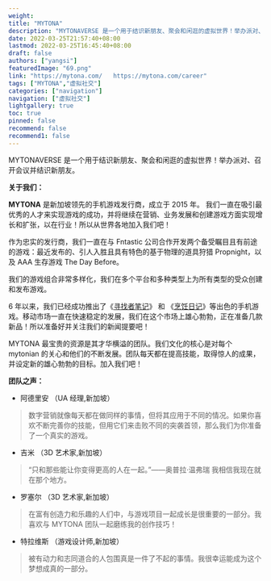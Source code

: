```yaml
---
weight: 
title: "MYTONA"
description: "MYTONAVERSE 是一个用于结识新朋友、聚会和闲逛的虚拟世界！举办派对、召开会议并结识新朋友。"
date: 2022-03-25T21:57:40+08:00
lastmod: 2022-03-25T16:45:40+08:00
draft: false
authors: ["yangsi"]
featuredImage: "69.png"
link: "https://mytona.com/   https://mytona.com/career"
tags: ["MYTONA","虚拟社交"]
categories: ["navigation"]
navigation: ["虚拟社交"]
lightgallery: true
toc: true
pinned: false
recommend: false
recommend1: false
---
```


MYTONAVERSE 是一个用于结识新朋友、聚会和闲逛的虚拟世界！举办派对、召开会议并结识新朋友。

**关于我们：**

**MYTONA** 是新加坡领先的手机游戏发行商，成立于 2015 年。
我们一直在吸引最优秀的人才来实现游戏的成功，并将继续在营销、业务发展和创建游戏方面实现增长和扩张，以在行业！所以从世界各地加入我们吧！

作为忠实的发行商，我们一直在与 Fntastic 公司合作开发两个备受瞩目且有前途的游戏：最近发布的、引人入胜且具有特色的基于物理的道具狩猎 Propnight，以及 AAA 生存游戏 The Day Before。

我们的游戏组合非常多样化，我们在多个平台和多种类型上为所有类型的受众创建和发布游戏。

6 年以来，我们已经成功推出了《[寻找者笔记](https://mytona.com/game/1)》 和 《[烹饪日记](https://mytona.com/game/2)》等出色的手机游戏。移动市场一直在快速稳定的发展，我们在这个市场上雄心勃勃，正在准备几款新品！所以准备好并关注我们的新闻提要吧！

MYTONA 最宝贵的资源是其才华横溢的团队。我们文化的核心是对每个 mytonian 的关心和他们的不断发展。团队每天都在提高技能，取得惊人的成果，并设定新的雄心勃勃的目标。加入我们吧！

**团队之声：**

- 阿德里安 （UA 经理,新加坡）

> 数字营销就像每天都在做同样的事情，但将其应用于不同的情况。如果你喜欢不断完善你的技能，但用它们来击败不同的突袭首领，那么我们为你准备了一个真实的游戏。

- 吉米  （3D 艺术家,新加坡）

> “只和那些能让你变得更高的人在一起。”——奥普拉·温弗瑞 我相信我现在就在那个地方。

- 罗塞尔  （3D 艺术家,新加坡）

> 在富有创造力和乐趣的人们中，与游戏项目一起成长是很重要的一部分。我喜欢与 MYTONA 团队一起磨练我的创作技巧！

- 特拉维斯  （游戏设计师,新加坡）

> 被有动力和志同道合的人包围真是一件了不起的事情。我很幸运能成为这个梦想成真的一部分。